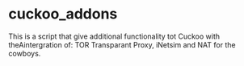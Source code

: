 cuckoo_addons
=============

This is a script that give additional functionality tot Cuckoo with theAintergration of: TOR Transparant Proxy, iNetsim and
NAT for the cowboys.